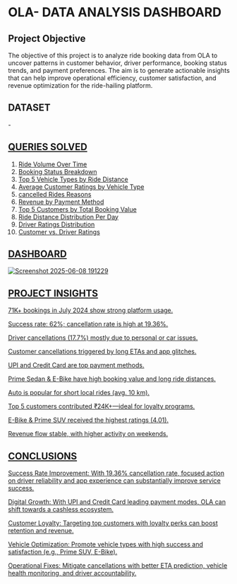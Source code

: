 # OLA- DATA ANALYSIS DASHBOARD
## Project Objective
The objective of this project is to analyze ride booking data from OLA to uncover patterns in customer behavior, driver performance, booking status trends, and payment preferences. The aim is to generate actionable insights that can help improve operational efficiency, customer satisfaction, and revenue optimization for the ride-hailing platform.
## DATASET
-<a href="https://docs.google.com/spreadsheets/d/1RRgQP6rfjqQMHDfC89wF1QywZoui831cHjEXcM60Tpc/edit?gid=1797583906#gid=1797583906">
## QUERIES SOLVED
 1. Ride Volume Over Time
 2. Booking Status Breakdown
 3. Top 5 Vehicle Types by Ride Distance
 4. Average Customer Ratings by Vehicle Type
 5. cancelled Rides Reasons
 6. Revenue by Payment Method
 7. Top 5 Customers by Total Booking Value
 8. Ride Distance Distribution Per Day
 9. Driver Ratings Distribution
 10. Customer vs. Driver Ratings

## DASHBOARD
![Screenshot 2025-06-08 191229](https://github.com/user-attachments/assets/a7f6b6f9-0831-4858-89ee-6e2c4662f288)

## PROJECT INSIGHTS
71K+ bookings in July 2024 show strong platform usage.

Success rate: 62%; cancellation rate is high at 19.36%.

Driver cancellations (17.7%) mostly due to personal or car issues.

Customer cancellations triggered by long ETAs and app glitches.

UPI and Credit Card are top payment methods.

Prime Sedan & E-Bike have high booking value and long ride distances.

Auto is popular for short local rides (avg. 10 km).

Top 5 customers contributed ₹24K+—ideal for loyalty programs.

E-Bike & Prime SUV received the highest ratings (4.01).

Revenue flow stable, with higher activity on weekends.

## CONCLUSIONS

Success Rate Improvement: With 19.36% cancellation rate, focused action on driver reliability and app experience can substantially improve service success.

Digital Growth: With UPI and Credit Card leading payment modes, OLA can shift towards a cashless ecosystem.

Customer Loyalty: Targeting top customers with loyalty perks can boost retention and revenue.

Vehicle Optimization: Promote vehicle types with high success and satisfaction (e.g., Prime SUV, E-Bike).

Operational Fixes: Mitigate cancellations with better ETA prediction, vehicle health monitoring, and driver accountability.



